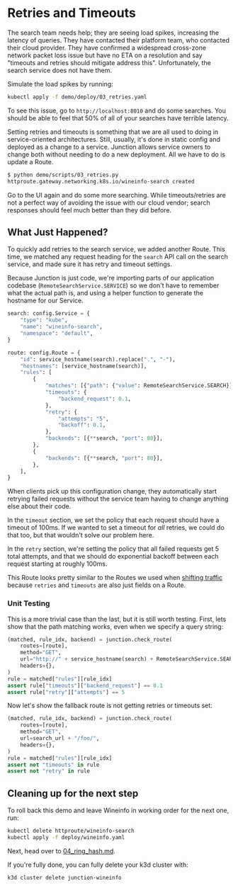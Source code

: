 # Retries and Timeouts

The search team needs help; they are seeing load spikes, increasing the
latency of queries. They have contacted their platform team, who 
contacted their cloud provider. They have confirmed a widespread 
cross-zone network packet loss issue but have no ETA on a resolution and say
"timeouts and retries should mitigate address this". Unfortunately, the search
service does not have them.

Simulate the load spikes by running:

```bash
kubectl apply -f demo/deploy/03_retries.yaml
```

To see this issue, go to `http://localhost:8010` and do some searches. You
should be able to feel that 50% of all of your searches have terrible latency.

Setting retries and timeouts is something that we are all used to doing in
service-oriented architectures. Still, usually, it's done in static config and
deployed as a change to a service. Junction allows service owners to
change both without needing to do a new deployment. All we have to do is
update a Route.

```bash
$ python demo/scripts/03_retries.py
httproute.gateway.networking.k8s.io/wineinfo-search created
```

Go to the UI again and do some more searching. While timeouts/retries are not a
perfect way of avoiding the issue with our cloud vendor; search responses should
feel much better than they did before.

## What Just Happened?

To quickly add retries to the search service, we added another Route. This time,
we matched any request heading for the `search` API call on the search service,
and made sure it has retry and timeout settings.

Because Junction is just code, we're importing parts of our application codebase
(`RemoteSearchService.SERVICE`) so we don't have to remember what the actual
path is, and using a helper function to generate the hostname for our Service.

```python
search: config.Service = {
    "type": "kube",
    "name": "wineinfo-search",
    "namespace": "default",
}

route: config.Route = {
    "id": service_hostname(search).replace(".", "-"),
    "hostnames": [service_hostname(search)],
    "rules": [
        {
            "matches": [{"path": {"value": RemoteSearchService.SEARCH}}],
            "timeouts": {
                "backend_request": 0.1,
            },
            "retry": {
                "attempts": "5",
                "backoff": 0.1,
            },
            "backends": [{**search, "port": 80}],
        },
        {
            "backends": [{**search, "port": 80}],
        },
    ],
}
```

When clients pick up this configuration change, they automatically start
retrying failed requests without the service team having to change anything else
about their code.

In the `timeout` section, we set the policy that each request should have a
timeout of 100ms. If we wanted to set a timeout for _all_ retries, we could do
that too, but that wouldn't solve our problem here.

In the `retry` section, we're setting the policy that all failed requests get 5
total attempts, and that we should do exponential backoff between each request
starting at roughly 100ms.

This Route looks pretty similar to the Routes we used when [shifting
traffic](./02_routing.md) because `retries` and `timeouts` are also just fields
on a Route.

### Unit Testing

This is a more trivial case than the last, but it is still worth testing. First,
lets show that the path matching works, even when we specify a query string:

```python
(matched, rule_idx, backend) = junction.check_route(
    routes=[route],
    method="GET",
    url="http://" + service_hostname(search) + RemoteSearchService.SEARCH + "?term=foo",
    headers={},
)
rule = matched["rules"][rule_idx]
assert rule["timeouts"]["backend_request"] == 0.1
assert rule["retry"]["attempts"] == 5
```

Now let's show the fallback route is not getting retries or timeouts set:

```python
(matched, rule_idx, backend) = junction.check_route(
    routes=[route],
    method="GET",
    url=search_url + "/foo/",
    headers={},
)
rule = matched["rules"][rule_idx]
assert not "timeouts" in rule
assert not "retry" in rule
```

## Cleaning up for the next step

To roll back this demo and leave Wineinfo in working order for the next one,
run:

```bash
kubectl delete httproute/wineinfo-search
kubectl apply -f deploy/wineinfo.yaml
```

Next, head over to [04_ring_hash.md](04_ring_hash.md).

If you're fully done, you can fully delete your k3d cluster with:

```bash
k3d cluster delete junction-wineinfo
```
